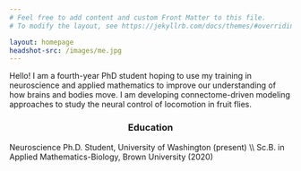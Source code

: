 ```yaml
---
# Feel free to add content and custom Front Matter to this file.
# To modify the layout, see https://jekyllrb.com/docs/themes/#overriding-theme-defaults

layout: homepage
headshot-src: /images/me.jpg
---
```


Hello! I am a fourth-year PhD student hoping to use my training in neuroscience and applied mathematics to improve our understanding of how brains and bodies move. I am developing connectome-driven modeling approaches to study the neural control of locomotion in fruit flies. 

<!-- For more details, check out my [research page](research.md) or my [CV](/files/SMPugliese_CV_latest.pdf). -->

<center><h3>Education</h3></center>
Neuroscience Ph.D. Student, University of Washington (present) \\
Sc.B. in Applied Mathematics-Biology, Brown University (2020)